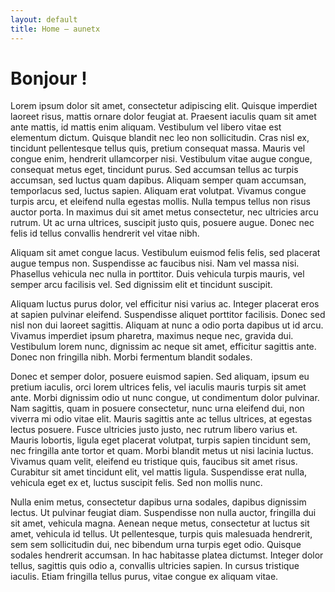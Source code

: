 ```yaml
---
layout: default
title: Home — aunetx 
---
```


# Bonjour !

Lorem ipsum dolor sit amet, consectetur adipiscing elit. Quisque imperdiet laoreet risus, mattis ornare dolor
feugiat at. Praesent iaculis quam sit amet ante mattis, id mattis enim aliquam. Vestibulum vel libero vitae est
elementum dictum. Quisque blandit nec leo non sollicitudin. Cras nisl ex, tincidunt pellentesque tellus quis,
pretium consequat massa. Mauris vel congue enim, hendrerit ullamcorper nisi. Vestibulum vitae augue congue,
consequat metus eget, tincidunt purus. Sed accumsan tellus ac turpis accumsan, sed luctus quam dapibus. Aliquam
semper quam accumsan, temporlacus sed, luctus sapien. Aliquam erat volutpat. Vivamus congue turpis arcu, et eleifend
nulla egestas mollis. Nulla tempus tellus non risus auctor porta. In maximus dui sit amet metus consectetur, nec
ultricies arcu rutrum. Ut ac urna ultrices, suscipit justo quis, posuere augue. Donec nec felis id tellus convallis
hendrerit vel vitae nibh.

Aliquam sit amet congue lacus. Vestibulum euismod felis felis, sed placerat augue tempus non. Suspendisse ac
faucibus nisi. Nam vel massa nisi. Phasellus vehicula nec nulla in porttitor. Duis vehicula turpis mauris, vel
semper arcu facilisis vel. Sed dignissim elit et tincidunt suscipit.

Aliquam luctus purus dolor, vel efficitur nisi varius ac. Integer placerat eros at sapien pulvinar eleifend.
Suspendisse aliquet porttitor facilisis. Donec sed nisl non dui laoreet sagittis. Aliquam at nunc a odio porta
dapibus ut id arcu. Vivamus imperdiet ipsum pharetra, maximus neque nec, gravida dui. Vestibulum lorem nunc,
dignissim ac neque sit amet, efficitur sagittis ante. Donec non fringilla nibh. Morbi fermentum blandit sodales.

Donec et semper dolor, posuere euismod sapien. Sed aliquam, ipsum eu pretium iaculis, orci lorem ultrices felis, vel
iaculis mauris turpis sit amet ante. Morbi dignissim odio ut nunc congue, ut condimentum dolor pulvinar. Nam
sagittis, quam in posuere consectetur, nunc urna eleifend dui, non viverra mi odio vitae elit. Mauris sagittis ante
ac tellus ultrices, at egestas lectus posuere. Fusce ultricies justo justo, nec rutrum libero varius et. Mauris
lobortis, ligula eget placerat volutpat, turpis sapien tincidunt sem, nec fringilla ante tortor et quam. Morbi
blandit metus ut nisi lacinia luctus. Vivamus quam velit, eleifend eu tristique quis, faucibus sit amet risus.
Curabitur sit amet tincidunt elit, vel mattis ligula. Suspendisse erat nulla, vehicula eget ex et, luctus suscipit
felis. Sed non mollis nunc.

Nulla enim metus, consectetur dapibus urna sodales, dapibus dignissim lectus. Ut pulvinar feugiat diam. Suspendisse
non nulla auctor, fringilla dui sit amet, vehicula magna. Aenean neque metus, consectetur at luctus sit amet,
vehicula id tellus. Ut pellentesque, turpis quis malesuada hendrerit, sem sem sollicitudin dui, nec bibendum urna
turpis eget odio. Quisque sodales hendrerit accumsan. In hac habitasse platea dictumst. Integer dolor tellus,
sagittis quis odio a, convallis ultricies sapien. In cursus tristique iaculis. Etiam fringilla tellus purus, vitae
congue ex aliquam vitae.
